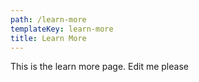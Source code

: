 ```yaml
---
path: /learn-more
templateKey: learn-more
title: Learn More
---
```


This is the learn more page. Edit me please
